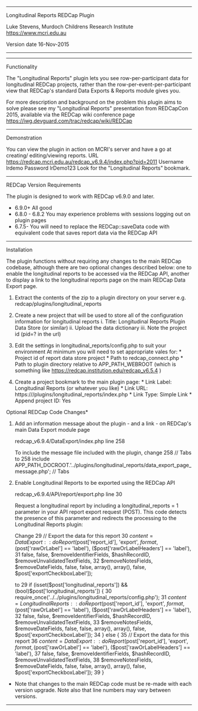 ********************************************************************************
Longitudinal Reports REDCap Plugin

Luke Stevens, Murdoch Childrens Research Institute https://www.mcri.edu.au

Version date 16-Nov-2015
********************************************************************************


********************************************************************************
Functionality

The "Longitudinal Reports" plugin lets you see row-per-participant data for 
longitudinal REDCap projects, rather than the row-per-event-per-participant
view that REDCap's standard Data Exports & Reports module gives you.

For more description and background on the problem this plugin aims to solve
please see my "Longitudinal Reports" presentation from REDCapCon 2015, available
via the REDCap wiki conference page https://iwg.devguard.com/trac/redcap/wiki/REDCap

********************************************************************************
Demonstration

You can view the plugin in action on MCRI's server and have a go at creating/
editing/viewing reports. 
    URL       https://redcap.mcri.edu.au/redcap_v6.9.4/index.php?pid=2011
    Username  lrdemo
    Password  lrDemo123
Look for the "Longitudinal Reports" bookmark.

********************************************************************************
REDCap Version Requirements

The plugin is designed to work with REDCap v6.9.0 and later. 
 - 6.9.0+        All good
 - 6.8.0 - 6.8.2 You may experience problems with sessions logging out on
                 plugin pages
 - 6.7.5-        You will need to replace the REDCap::saveData code with 
                 equivalent code that saves report data via the REDCap API

********************************************************************************
Installation

The plugin functions without requiring any changes to the main REDCap codebase, 
although there are two optional changes described below: one to enable the 
longitudinal reports to be accessed via the REDCap API, another to display a 
link to the longitudinal reports page on the main REDCap Data Export page.

1. Extract the contents of the zip to a plugin directory on your server
   e.g. redcap/plugins/longitudinal_reports

2. Create a new project that will be used to store all of the configuration
   information for longitudinal reports
        i. Title: Longitudinal Reports Plugin Data Store (or similar)
       ii. Upload the data dictionary 
      iii. Note the project id (pid=? in the url)

3. Edit the settings in longitudinal_reports/config.php to suit your environment
   At minimum you will need to set appropriate vales for:
        * Project id of report data store project
        * Path to redcap_connect.php
        * Path to plugin directory relative to APP_PATH_WEBROOT (which is 
          something like https://redcap.institution.edu/redcap_v6.5.4 )

4. Create a project bookmark to the main plugin page:
        * Link Label: Longitudinal Reports (or whatever you like)
        * Link URL:   https://<your server>/plugins/longitudinal_reports/index.php
        * Link Type:  Simple Link
        * Append project ID: Yes

Optional REDCap Code Changes*

1. Add an information message about the plugin - and a link - on REDCap's main
   Data Export module page

   redcap_v6.9.4/DataExport/index.php line 258
   
   To include the message file included with the plugin, change
      258  // Tabs
   to
      258  include APP_PATH_DOCROOT.'../plugins/longitudinal_reports/data_export_page_message.php'; // Tabs


2. Enable Longitudinal Reports to be exported using the REDCap API

   redcap_v6.9.4/API/report/export.php line 30

   Request a longitudinal report by including a longitudinal_reports = 1 
   parameter in your API report export request (POST). This code detects the 
   presence of this parameter and redirects the processing to the Longitudinal
   Reports plugin:

   Change
      29  // Export the data for this report
      30  $content = DataExport::doReport($post['report_id'], 'export', $format, ($post['rawOrLabel'] == 'label'), ($post['rawOrLabelHeaders'] == 'label'), 
      31          false, false, $removeIdentifierFields, $hashRecordID, $removeUnvalidatedTextFields, 
      32          $removeNotesFields, $removeDateFields, false, false, array(), array(), false, $post['exportCheckboxLabel']);

   to
      29  if (isset($post['longitudinal_reports']) && (bool)$post['longitudinal_reports']) {
      30      require_once('../../plugins/longitudinal_reports/config.php');
      31      $content = LongitudinalReports::doReport($post['report_id'], 'export', $format, ($post['rawOrLabel'] == 'label'), ($post['rawOrLabelHeaders'] == 'label'), 
      32              false, false, $removeIdentifierFields, $hashRecordID, $removeUnvalidatedTextFields, 
      33              $removeNotesFields, $removeDateFields, false, false, array(), array(), false, $post['exportCheckboxLabel']);
      34  } else {
      35  // Export the data for this report
      36  $content = DataExport::doReport($post['report_id'], 'export', $format, ($post['rawOrLabel'] == 'label'), ($post['rawOrLabelHeaders'] == 'label'), 
      37          false, false, $removeIdentifierFields, $hashRecordID, $removeUnvalidatedTextFields, 
      38          $removeNotesFields, $removeDateFields, false, false, array(), array(), false, $post['exportCheckboxLabel']);
      39  }

* Note that changes to the main REDCap code must be re-made with each version 
  upgrade. Note also that line numbers may vary between versions.
********************************************************************************